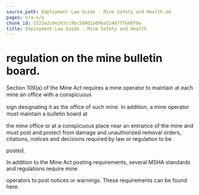 ```yaml
---
source_path: Employment Law Guide - Mine Safety and Health.md
pages: n/a-n/a
chunk_id: 1523a2c0e203cc9bc508d1a096a5248fffb68f9a
title: Employment Law Guide - Mine Safety and Health
---
```

# regulation on the mine bulletin board.

Section 109(a) of the Mine Act requires a mine operator to maintain at each mine an oﬃce with a conspicuous

sign designating it as the oﬃce of such mine. In addition, a mine operator must maintain a bulletin board at

the mine oﬃce or at a conspicuous place near an entrance of the mine and must post and protect from damage and unauthorized removal orders, citations, notices and decisions required by law or regulation to be

posted.

In addition to the Mine Act posting requirements, several MSHA standards and regulations require mine

operators to post notices or warnings. These requirements can be found here.
